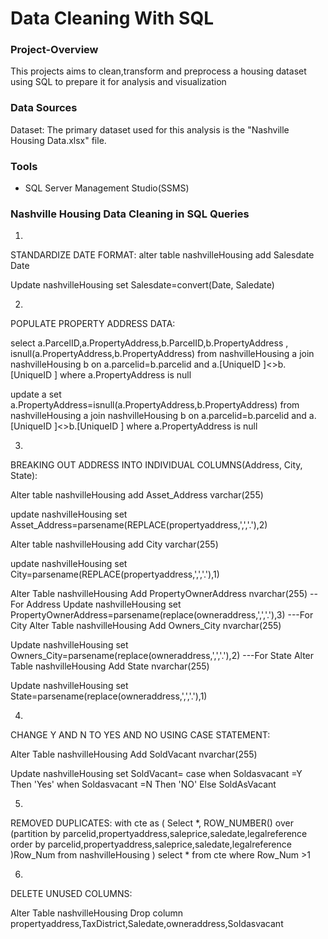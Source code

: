 # Data Cleaning With SQL
### Project-Overview
This projects aims to clean,transform and preprocess a housing dataset using SQL to prepare it for analysis and visualization
### Data Sources
Dataset: The primary dataset used for this analysis is the "Nashville Housing Data.xlsx" file.
### Tools
- SQL Server Management Studio(SSMS)

### Nashville Housing Data Cleaning in SQL Queries

1.
STANDARDIZE DATE FORMAT:
alter table nashvilleHousing
add Salesdate Date

Update nashvilleHousing
set Salesdate=convert(Date, Saledate)


2.
POPULATE PROPERTY ADDRESS DATA: 

select a.ParcelID,a.PropertyAddress,b.ParcelID,b.PropertyAddress ,
isnull(a.PropertyAddress,b.PropertyAddress)    from nashvilleHousing a
join nashvilleHousing b
on a.parcelid=b.parcelid and a.[UniqueID ]<>b.[UniqueID ]
where a.PropertyAddress is null

update a
set a.PropertyAddress=isnull(a.PropertyAddress,b.PropertyAddress)    from nashvilleHousing a
join nashvilleHousing b
on a.parcelid=b.parcelid and a.[UniqueID ]<>b.[UniqueID ]
where a.PropertyAddress is null

3.
BREAKING OUT ADDRESS INTO INDIVIDUAL COLUMNS(Address, City, State):

Alter table nashvilleHousing
add Asset_Address varchar(255)

update nashvilleHousing
set Asset_Address=parsename(REPLACE(propertyaddress,',','.'),2)


Alter table nashvilleHousing
add City varchar(255)

update nashvilleHousing
set City=parsename(REPLACE(propertyaddress,',','.'),1)

Alter Table nashvilleHousing
Add PropertyOwnerAddress  nvarchar(255)
--For Address
Update nashvilleHousing
set PropertyOwnerAddress=parsename(replace(owneraddress,',','.'),3)
---For City
Alter Table nashvilleHousing
Add Owners_City  nvarchar(255)

Update nashvilleHousing
set Owners_City=parsename(replace(owneraddress,',','.'),2)
---For State
Alter Table nashvilleHousing
Add State  nvarchar(255)

Update nashvilleHousing
set State=parsename(replace(owneraddress,',','.'),1)

4.
CHANGE Y AND N TO YES AND NO USING CASE STATEMENT:

Alter Table nashvilleHousing
Add SoldVacant  nvarchar(255)

Update nashvilleHousing
set SoldVacant= case when Soldasvacant =Y Then 'Yes'
		  when Soldasvacant =N Then 'NO'
		  Else SoldAsVacant

5.
REMOVED DUPLICATES:
with cte as
(
Select *, ROW_NUMBER() over (partition by parcelid,propertyaddress,saleprice,saledate,legalreference
order by parcelid,propertyaddress,saleprice,saledate,legalreference )Row_Num
from nashvilleHousing
)
select * from cte
where Row_Num >1



6.
DELETE UNUSED COLUMNS:

Alter Table nashvilleHousing
Drop column propertyaddress,TaxDistrict,Saledate,owneraddress,Soldasvacant





